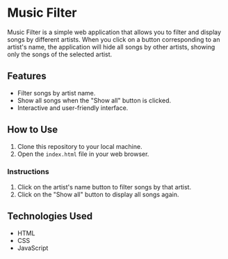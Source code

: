 # Music Filter

Music Filter is a simple web application that allows you to filter and display songs by different artists. When you click on a button corresponding to an artist's name, the application will hide all songs by other artists, showing only the songs of the selected artist.

## Features

- Filter songs by artist name.
- Show all songs when the "Show all" button is clicked.
- Interactive and user-friendly interface.

## How to Use

1. Clone this repository to your local machine.
2. Open the `index.html` file in your web browser.

### Instructions

1. Click on the artist's name button to filter songs by that artist.
2. Click on the "Show all" button to display all songs again.

## Technologies Used

- HTML
- CSS
- JavaScript

<!--
## Screenshots

![Music Filter Screenshot](/screenshots/music-filter-screenshot.png)
-->
